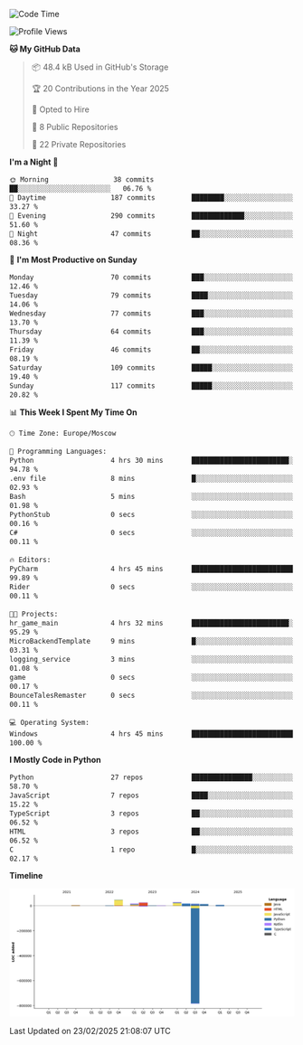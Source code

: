<!--START_SECTION:waka-->
![Code Time](http://img.shields.io/badge/Code%20Time-607%20hrs%2024%20mins-blue)

![Profile Views](http://img.shields.io/badge/Profile%20Views-0-blue)

**🐱 My GitHub Data** 

> 📦 48.4 kB Used in GitHub's Storage 
 > 
> 🏆 20 Contributions in the Year 2025
 > 
> 💼 Opted to Hire
 > 
> 📜 8 Public Repositories 
 > 
> 🔑 22 Private Repositories 
 > 
**I'm a Night 🦉** 

```text
🌞 Morning                38 commits          ██░░░░░░░░░░░░░░░░░░░░░░░   06.76 % 
🌆 Daytime                187 commits         ████████░░░░░░░░░░░░░░░░░   33.27 % 
🌃 Evening                290 commits         █████████████░░░░░░░░░░░░   51.60 % 
🌙 Night                  47 commits          ██░░░░░░░░░░░░░░░░░░░░░░░   08.36 % 
```
📅 **I'm Most Productive on Sunday** 

```text
Monday                   70 commits          ███░░░░░░░░░░░░░░░░░░░░░░   12.46 % 
Tuesday                  79 commits          ████░░░░░░░░░░░░░░░░░░░░░   14.06 % 
Wednesday                77 commits          ███░░░░░░░░░░░░░░░░░░░░░░   13.70 % 
Thursday                 64 commits          ███░░░░░░░░░░░░░░░░░░░░░░   11.39 % 
Friday                   46 commits          ██░░░░░░░░░░░░░░░░░░░░░░░   08.19 % 
Saturday                 109 commits         █████░░░░░░░░░░░░░░░░░░░░   19.40 % 
Sunday                   117 commits         █████░░░░░░░░░░░░░░░░░░░░   20.82 % 
```


📊 **This Week I Spent My Time On** 

```text
🕑︎ Time Zone: Europe/Moscow

💬 Programming Languages: 
Python                   4 hrs 30 mins       ████████████████████████░   94.78 % 
.env file                8 mins              █░░░░░░░░░░░░░░░░░░░░░░░░   02.93 % 
Bash                     5 mins              ░░░░░░░░░░░░░░░░░░░░░░░░░   01.98 % 
PythonStub               0 secs              ░░░░░░░░░░░░░░░░░░░░░░░░░   00.16 % 
C#                       0 secs              ░░░░░░░░░░░░░░░░░░░░░░░░░   00.11 % 

🔥 Editors: 
PyCharm                  4 hrs 45 mins       █████████████████████████   99.89 % 
Rider                    0 secs              ░░░░░░░░░░░░░░░░░░░░░░░░░   00.11 % 

🐱‍💻 Projects: 
hr_game_main             4 hrs 32 mins       ████████████████████████░   95.29 % 
MicroBackendTemplate     9 mins              █░░░░░░░░░░░░░░░░░░░░░░░░   03.31 % 
logging_service          3 mins              ░░░░░░░░░░░░░░░░░░░░░░░░░   01.08 % 
game                     0 secs              ░░░░░░░░░░░░░░░░░░░░░░░░░   00.17 % 
BounceTalesRemaster      0 secs              ░░░░░░░░░░░░░░░░░░░░░░░░░   00.11 % 

💻 Operating System: 
Windows                  4 hrs 45 mins       █████████████████████████   100.00 % 
```

**I Mostly Code in Python** 

```text
Python                   27 repos            ███████████████░░░░░░░░░░   58.70 % 
JavaScript               7 repos             ████░░░░░░░░░░░░░░░░░░░░░   15.22 % 
TypeScript               3 repos             ██░░░░░░░░░░░░░░░░░░░░░░░   06.52 % 
HTML                     3 repos             ██░░░░░░░░░░░░░░░░░░░░░░░   06.52 % 
C                        1 repo              █░░░░░░░░░░░░░░░░░░░░░░░░   02.17 % 
```



**Timeline**

![Lines of Code chart](https://raw.githubusercontent.com/adlemx/adlemx/main/assets/bar_graph.png)


 Last Updated on 23/02/2025 21:08:07 UTC
<!--END_SECTION:waka-->

